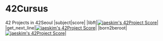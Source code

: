 # 42Cursus
42 Projects in 42Seoul
|subject|score|
|libft|[![jaeskim's 42Project Score](https://badge42.herokuapp.com/api/project/jiskim/libft)](https://github.com/JaeSeoKim/badge42)|
|get_next_line|[![jaeskim's 42Project Score](https://badge42.herokuapp.com/api/project/jiskim/get_next_line)](https://github.com/JaeSeoKim/badge42)|
|born2beroot|[![jaeskim's 42Project Score](https://badge42.herokuapp.com/api/project/jiskim/born2beroot)](https://github.com/JaeSeoKim/badge42)|
